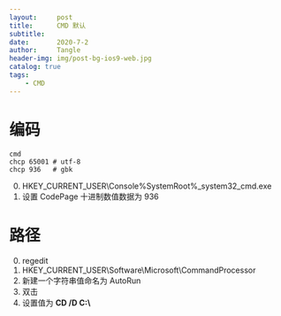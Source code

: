 ```yaml
---
layout:     post
title:      CMD 默认
subtitle:   
date:       2020-7-2
author:     Tangle
header-img: img/post-bg-ios9-web.jpg
catalog: true
tags:
    - CMD
---
```


# 编码

```
cmd
chcp 65001 # utf-8
chcp 936   # gbk
```

0. HKEY_CURRENT_USER\Console\%SystemRoot%_system32_cmd.exe
0. 设置 CodePage 十进制数值数据为 936

# 路径

0. regedit
0. HKEY_CURRENT_USER\Software\Microsoft\CommandProcessor
0. 新建一个字符串值命名为 AutoRun
0. 双击
0. 设置值为 **CD /D C:\\**
